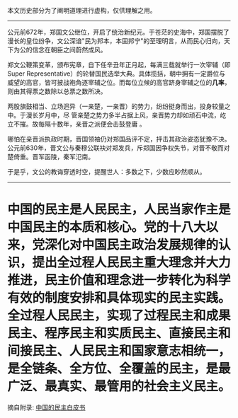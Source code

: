 
本文历史部分为了阐明道理进行虚构，仅供理解之用。

---

公元前672年，郑国文公继位，开启了统治新纪元。于苍茫的史海中，郑国摆脱了漫长的皇位纷争，文公深谙"民为邦本，本固邦宁"的至理明言，从而民心归向，天下为公的信念在朝臣之间蔚然成风。

郑文公鞭策变革，颁布宪章，自下任辛丑年正月起，每满三载就举行一次宰辅（即Super Representative）的轮替国民选举大典。具体揽括，朝中拥有一定爵位与威望的高官，皆可披战袍角逐宰辅之位。而每位立候的高官跻身宰辅之位的**几率**，则由其得票之数除以总票之数所决。

两股旗鼓相当、立场迥异（一亲楚，一亲晋）的势力，纷纷挺身而出，投身较量之中。于漫长岁月中，尽 管亲楚之势力多半占据上风，亲晋势力却如顽石中流，屹立不摧。故每隔十数年，亲晋之派便会击鼓登庸 。

哪怕在亲晋派执政时期，晋国领袖仍对郑国品评不定，抨击其政治姿态犹豫不决。公元前630年，晋文公与秦穆公联袂对郑发兵，斥郑国因争权失节，对晋不敬而对楚倚重。晋军函陵，秦军氾南。

于是乎，文公的教诲穿透时空，提醒世人：多数之下，少数应眇然顺从。

---

# **中国的民主是人民民主，人民当家作主是中国民主的本质和核心。党的十八大以来，党深化对中国民主政治发展规律的认识，提出全过程人民民主重大理念并大力推进，民主价值和理念进一步转化为科学有效的制度安排和具体现实的民主实践。全过程人民民主，实现了过程民主和成果民主、程序民主和实质民主、直接民主和间接民主、人民民主和国家意志相统一，是全链条、全方位、全覆盖的民主，是最广泛、最真实、最管用的社会主义民主。**

摘自附录: [中国的民主白皮书](https://www.gov.cn/zhengce/2021-12/04/content_5655823.htm)
